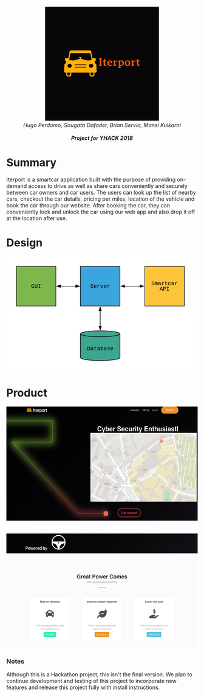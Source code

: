 <p align="center"><img src="https://github.com/mansikulkarni96/ryd_share_server/blob/master/Images/logo-1.jpg" height="300"><br><i> Hugo Perdomo, Sougata Dafader, Brian Servia, Mansi Kulkarni <br><br><b>Project for YHACK 2018</b></i></align>

# Summary
Iterport is a smartcar application built with the purpose of providing on-demand access to drive as well as share cars conveniently and securely between car owners and car users. The users can look up the list of nearby cars, checkout the car details, pricing per miles, location of the vehicle and book the car through our website.  After booking the car, they can conveniently lock and unlock the car using our web app and also drop it off at the location after use.

# Design
<p align="left"><img src="https://github.com/mansikulkarni96/ryd_share_server/blob/master/Images/Design.png" height="300"><br></align>

# Product
<p align="left"><img src="https://github.com/mansikulkarni96/ryd_share_server/blob/master/Images/scr1.png" height="300"><br></align>
<br>
<p align="left"><img src="https://github.com/mansikulkarni96/ryd_share_server/blob/master/Images/scr2.png" height="300"><br></align>

### Notes
Although this is a Hackathon project, this isn't the final version. We plan to continue development and testing of this project to incorporate new features and release this project fully with install instructions. 
